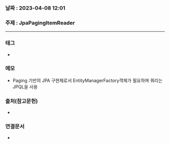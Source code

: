 ### 날짜 : 2023-04-08 12:01
### 주제 : JpaPagingItemReader
---
### 태그
* 

### 메모
* Paging 기반의 JPA 구현체로서 EntityManagerFactory객체가 필요하며 쿼리는 JPQL을 사용

### 출처(참고문헌)
-  

### 연결문서
- 